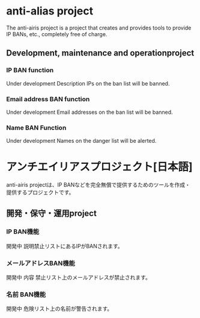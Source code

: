 # anti-alias project
The anti-airis project is a project that creates and provides tools to provide IP BANs, etc., completely free of charge.

## Development, maintenance and operationproject

### IP BAN function

Under development
Description
IPs on the ban list will be banned.

### Email address BAN function

Under development
Email addresses on the ban list will be banned.

### Name BAN Function

Under development
Names on the danger list will be alerted.

# アンチエイリアスプロジェクト[日本語]
anti-airis projectは、IP BANなどを完全無償で提供するためのツールを作成・提供するプロジェクトです。

## 開発・保守・運用project

### IP BAN機能
開発中 説明禁止リストにあるIPがBANされます。

### メールアドレスBAN機能
開発中 内容 禁止リスト上のメールアドレスが禁止されます。

### 名前 BAN機能
開発中 危険リスト上の名前が警告されます。
